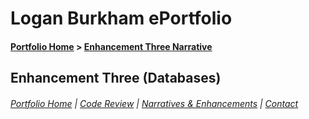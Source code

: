 # Logan Burkham ePortfolio 
#### [Portfolio Home](./README.md) > [Enhancement Three Narrative](./enhancement_narrative_three.md)

## Enhancement Three (Databases)



###### [Portfolio Home](./README.md) | [Code Review](./code_review.md) | [Narratives & Enhancements](./narratives_and_enhancements_lander.md) | [Contact](./contact_me.md)

